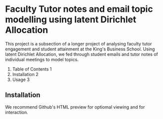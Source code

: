#  Faculty Tutor notes and email topic modelling using latent Dirichlet Allocation 


This project is a subsection of a longer project of analysing faculty tutor engagement and student attainment at the King's Business School. Using latent Dirichlet Allocation, we fed through student emails and tutor notes of individual meetings to model topics. 

1. Table of Contents 1
1. Installation 2
1. Usage 3

## Installation
We recommend Github's HTML preview for optiomal viewing and for interaction.


